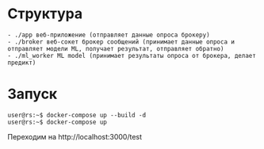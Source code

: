 # Структура
    - ./app веб-приложение (отправляет данные опроса брокеру)
    - ./broker веб-сокет брокер сообщений (принимает данные опроса и отправляет модели ML, получает результат, отправляет обратно)
    - ./ml_worker ML model (принимает результаты опроса от брокера, делает предикт)


# Запуск
```console
user@rs:~$ docker-compose up --build -d 
user@rs:~$ docker-compose up
```
Переходим на http://localhost:3000/test 
